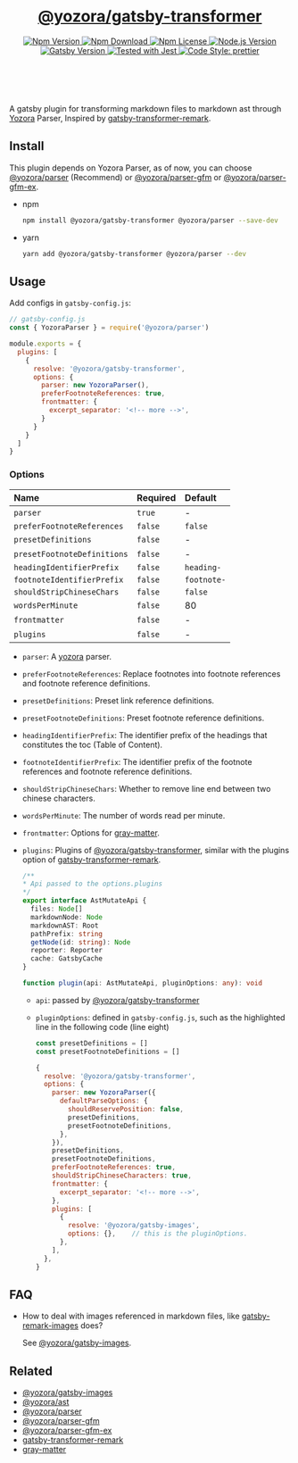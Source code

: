 <header>
  <h1 align="center">
    <a href="https://github.com/yozorajs/gatsby-scaffolds/tree/main/packages/gatsby-transformer#readme">@yozora/gatsby-transformer</a>
  </h1>
  <div align="center">
    <a href="https://www.npmjs.com/package/@yozora/gatsby-transformer">
      <img
        alt="Npm Version"
        src="https://img.shields.io/npm/v/@yozora/gatsby-transformer.svg"
      />
    </a>
    <a href="https://www.npmjs.com/package/@yozora/gatsby-transformer">
      <img
        alt="Npm Download"
        src="https://img.shields.io/npm/dm/@yozora/gatsby-transformer.svg"
      />
    </a>
    <a href="https://www.npmjs.com/package/@yozora/gatsby-transformer">
      <img
        alt="Npm License"
        src="https://img.shields.io/npm/l/@yozora/gatsby-transformer.svg"
      />
    </a>
    <a href="https://github.com/nodejs/node">
      <img
        alt="Node.js Version"
        src="https://img.shields.io/node/v/@yozora/gatsby-transformer"
      />
    </a>
    <a href="https://github.com/gatsbyjs/gatsby">
      <img
        alt="Gatsby Version"
        src="https://img.shields.io/npm/dependency-version/@guanghechen/rollup-config/peer/gatsby"
      />
    </a>
    <a href="https://github.com/facebook/jest">
      <img
        alt="Tested with Jest"
        src="https://img.shields.io/badge/tested_with-jest-9c465e.svg"
      />
    </a>
    <a href="https://github.com/prettier/prettier">
      <img
        alt="Code Style: prettier"
        src="https://img.shields.io/badge/code_style-prettier-ff69b4.svg?style=flat-square"
      />
    </a>
  </div>
</header>
<br/>

A gatsby plugin for transforming markdown files to markdown ast through 
[Yozora][yozora-repo] Parser, Inspired by [gatsby-transformer-remark][].

## Install

This plugin depends on Yozora Parser, as of now, you can choose 
[@yozora/parser][] (Recommend) or [@yozora/parser-gfm][] or [@yozora/parser-gfm-ex].

* npm

  ```bash
  npm install @yozora/gatsby-transformer @yozora/parser --save-dev
  ```

* yarn

  ```bash
  yarn add @yozora/gatsby-transformer @yozora/parser --dev
  ```

## Usage

Add configs in `gatsby-config.js`:

```javascript
// gatsby-config.js
const { YozoraParser } = require('@yozora/parser')

module.exports = {
  plugins: [
    {
      resolve: '@yozora/gatsby-transformer',
      options: {
        parser: new YozoraParser(),
        preferFootnoteReferences: true,
        frontmatter: {
          excerpt_separator: '<!-- more -->',
        }
      }
    }
  ]
}
```

### Options

Name                        | Required  | Default
:---------------------------|:----------|:-----------
`parser`                    | `true`    | -
`preferFootnoteReferences`  | `false`   | `false`
`presetDefinitions`         | `false`   | -
`presetFootnoteDefinitions` | `false`   | -
`headingIdentifierPrefix`   | `false`   | `heading-`
`footnoteIdentifierPrefix`  | `false`   | `footnote-`
`shouldStripChineseChars`   | `false`   | `false`
`wordsPerMinute`            | `false`   | 80
`frontmatter`               | `false`   | -
`plugins`                   | `false`   | -


* `parser`: A [yozora][yozora-repo] parser.

* `preferFootnoteReferences`: Replace footnotes into footnote references and 
  footnote reference definitions.

* `presetDefinitions`: Preset link reference definitions.

* `presetFootnoteDefinitions`: Preset footnote reference definitions.

* `headingIdentifierPrefix`: The identifier prefix of the headings that 
  constitutes the toc (Table of Content).

* `footnoteIdentifierPrefix`: The identifier prefix of the footnote references
  and footnote reference definitions.

* `shouldStripChineseChars`: Whether to remove line end between two chinese characters.

* `wordsPerMinute`: The number of words read per minute.

* `frontmatter`: Options for [gray-matter][].

* `plugins`: Plugins of [@yozora/gatsby-transformer][], similar with the
  plugins option of [gatsby-transformer-remark][].

  ```typescript
  /**
  * Api passed to the options.plugins
  */
  export interface AstMutateApi {
    files: Node[]
    markdownNode: Node
    markdownAST: Root
    pathPrefix: string
    getNode(id: string): Node
    reporter: Reporter
    cache: GatsbyCache
  }

  function plugin(api: AstMutateApi, pluginOptions: any): void
  ```

  - `api`: passed by [@yozora/gatsby-transformer][]
  - `pluginOptions`: defined in `gatsby-config.js`, such as the highlighted 
    line in the following code (line eight)

    ```javascript {8}
    const presetDefinitions = []
    const presetFootnoteDefinitions = []

    {
      resolve: '@yozora/gatsby-transformer',
      options: {
        parser: new YozoraParser({
          defaultParseOptions: {
            shouldReservePosition: false,
            presetDefinitions,
            presetFootnoteDefinitions,
          },
        }),
        presetDefinitions,
        presetFootnoteDefinitions,
        preferFootnoteReferences: true,
        shouldStripChineseCharacters: true,
        frontmatter: {
          excerpt_separator: '<!-- more -->',
        },
        plugins: [
          {
            resolve: '@yozora/gatsby-images',
            options: {},    // this is the pluginOptions.
          },
        ],
      },
    }
    ```


## FAQ

* How to deal with images referenced in markdown files, like [gatsby-remark-images][] does?

  See [@yozora/gatsby-images][].


## Related

* [@yozora/gatsby-images][]
* [@yozora/ast][]
* [@yozora/parser][]
* [@yozora/parser-gfm][]
* [@yozora/parser-gfm-ex][]
* [gatsby-transformer-remark][]
* [gray-matter][]


[homepage]: https://github.com/yozorajs/gatsby-scaffolds/tree/main/packages/gatsby-transformer#readme
[yozora-repo]: https://github.com/yozorajs/yozora
[@yozora/gatsby-transformer]: https://github.com/yozorajs/gatsby-scaffolds/tree/main/packages/gatsby-transformer#readme
[@yozora/gatsby-images]: https://github.com/yozorajs/gatsby-scaffolds/tree/main/packages/gatsby-images#readme
[@yozora/ast]: https://www.npmjs.com/package/@yozora/ast
[@yozora/parser]: https://www.npmjs.com/package/@yozora/parser
[@yozora/parser-gfm]: https://www.npmjs.com/package/@yozora/parser-gfm
[@yozora/parser-gfm-ex]: https://www.npmjs.com/package/@yozora/parser-gfm-ex
[gatsby-transformer-remark]: https://github.com/gatsbyjs/gatsby/tree/master/packages/gatsby-transformer-remark
[gatsby-remark-images]: https://github.com/gatsbyjs/gatsby/tree/master/packages/gatsby-remark-images
[gray-matter]: https://github.com/jonschlinkert/gray-matter
